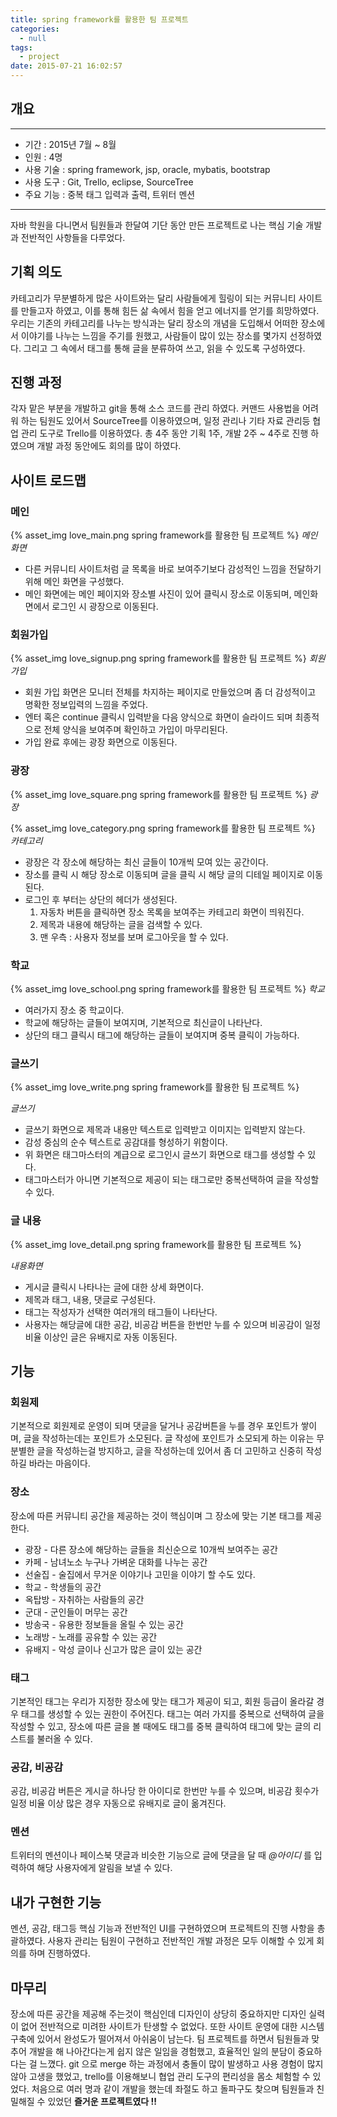 ```yaml
---
title: spring framework를 활용한 팀 프로젝트
categories:
  - null
tags:
  - project
date: 2015-07-21 16:02:57
---
```


## 개요

---

- 기간 : 2015년 7월 ~ 8월
- 인원 : 4명
- 사용 기술 : spring framework, jsp, oracle, mybatis, bootstrap
- 사용 도구 : Git, Trello, eclipse, SourceTree
- 주요 기능 : 중복 태그 입력과 출력, 트위터 멘션

---

자바 학원을 다니면서 팀원들과 한달여 기단 동안 만든 프로젝트로 나는 핵심 기술 개발과 전반적인 사항들을 다루었다.

## 기획 의도

카테고리가 무분별하게 많은 사이트와는 달리 사람들에게 힐링이 되는 커뮤니티 사이트를 만들고자 하였고, 이를 통해 힘든 삶 속에서 힘을 얻고 에너지를 얻기를 희망하였다. 우리는 기존의 카테고리를 나누는 방식과는 달리 장소의 개념을 도입해서 어떠한 장소에서 이야기를 나누는 느낌을 주기를 원했고, 사람들이 많이 있는 장소를 몇가지 선정하였다. 그리고 그 속에서 태그를 통해 글을 분류하여 쓰고, 읽을 수 있도록 구성하였다.

## 진행 과정

각자 맡은 부분을 개발하고 git을 통해 소스 코드를 관리 하였다. 커맨드 사용법을 어려워 하는 팀원도 있어서 SourceTree를 이용하였으며, 일정 관리나 기타 자료 관리등 협업 관리 도구로 Trello를 이용하였다. 총 4주 동안 기획 1주, 개발 2주 ~ 4주로 진행 하였으며 개발 과정 동안에도 회의를 많이 하였다.  


## 사이트 로드맵

### 메인

{% asset_img love_main.png spring framework를 활용한 팀 프로젝트 %}
*메인화면*

- 다른 커뮤니티 사이트처럼 글 목록을 바로 보여주기보다 감성적인 느낌을 전달하기 위해 메인 화면을 구성했다.
- 메인 화면에는 메인 페이지와 장소별 사진이 있어 클릭시 장소로 이동되며, 메인화면에서 로그인 시 광장으로 이동된다.

### 회원가입

{% asset_img love_signup.png spring framework를 활용한 팀 프로젝트 %}
*회원가입*

- 회원 가입 화면은 모니터 전체를 차지하는 페이지로 만들었으며 좀 더 감성적이고 명확한 정보입력의 느낌을 주었다.
- 엔터 혹은 continue 클릭시 입력받을 다음 양식으로 화면이 슬라이드 되며 최종적으로 전체 양식을 보여주며 확인하고 가입이 마무리된다.
- 가입 완료 후에는 광장 화면으로 이동된다.

### 광장

{% asset_img love_square.png spring framework를 활용한 팀 프로젝트 %}
*광장*

{% asset_img love_category.png spring framework를 활용한 팀 프로젝트 %}
*카테고리*

- 광장은 각 장소에 해당하는 최신 글들이 10개씩 모여 있는 공간이다.
- 장소를 클릭 시 해당 장소로 이동되며 글을 클릭 시 해당 글의 디테일 페이지로 이동된다.
- 로그인 후 부터는 상단의 헤더가 생성된다.
    1. 자동차 버튼을 클릭하면 장소 목록을 보여주는 카테고리 화면이 띄워진다.
    2. 제목과 내용에 해당하는 글을 검색할 수 있다.
    3. 맨 우측 : 사용자 정보를 보며 로그아웃을 할 수 있다.

### 학교

{% asset_img love_school.png spring framework를 활용한 팀 프로젝트 %}
*학교*

- 여러가지 장소 중 학교이다.
- 학교에 해당하는 글들이 보여지며, 기본적으로 최신글이 나타난다.
- 상단의 태그 클릭시 태그에 해당하는 글들이 보여지며 중복 클릭이 가능하다.

### 글쓰기

{% asset_img love_write.png spring framework를 활용한 팀 프로젝트 %}

*글쓰기*

- 글쓰기 화면으로 제목과 내용만 텍스트로 입력받고 이미지는 입력받지 않는다.
- 감성 중심의 순수 텍스트로 공감대를 형성하기 위함이다.
- 위 화면은 태그마스터의 계급으로 로그인시 글쓰기 화면으로 태그를 생성할 수 있다.
- 태그마스터가 아니면 기본적으로 제공이 되는 태그로만 중복선택하여 글을 작성할 수 있다.

### 글 내용

{% asset_img love_detail.png spring framework를 활용한 팀 프로젝트 %}

*내용화면*

- 게시글 클릭시 나타나는 글에 대한 상세 화면이다.
- 제목과 태그, 내용, 댓글로 구성된다.
- 태그는 작성자가 선택한 여러개의 태그들이 나타난다.
- 사용자는 해당글에 대한 공감, 비공감 버튼을 한번만 누를 수 있으며 비공감이 일정비율 이상인 글은 유배지로 자동 이동된다.

## 기능

### 회원제

기본적으로 회원제로 운영이 되며 댓글을 달거나 공감버튼을 누를 경우 포인트가 쌓이며, 글을 작성하는데는 포인트가 소모된다.
글 작성에 포인트가 소모되게 하는 이유는 무분별한 글을 작성하는걸 방지하고, 글을 작성하는데 있어서 좀 더 고민하고 신중히 작성하길 바라는 마음이다.

### 장소

장소에 따른 커뮤니티 공간을 제공하는 것이 핵심이며 그 장소에 맞는 기본 태그를 제공한다.

- 광장 - 다른 장소에 해당하는 글들을 최신순으로 10개씩 보여주는 공간
- 카페 - 남녀노소 누구나 가벼운 대화를 나누는 공간
- 선술집 - 술집에서 무거운 이야기나 고민을 이야기 할 수도 있다.
- 학교 - 학생들의 공간
- 옥탑방 - 자취하는 사람들의 공간
- 군대 - 군인들이 머무는 공간
- 방송국 - 유용한 정보들을 올릴 수 있는 공간
- 노래방 - 노래를 공유할 수 있는 공간
- 유배지 - 악성 글이나 신고가 많은 글이 있는 공간

### 태그

기본적인 태그는 우리가 지정한 장소에 맞는 태그가 제공이 되고, 회원 등급이 올라갈 경우 태그를 생성할 수 있는 권한이 주어진다.
태그는 여러 가지를 중복으로 선택하여 글을 작성할 수 있고, 장소에 따른 글을 볼 때에도 태그를 중복 클릭하여 태그에 맞는 글의 리스트를 불러올 수 있다.

### 공감, 비공감

공감, 비공감 버튼은 게시글 하나당 한 아이디로 한번만 누를 수 있으며, 비공감 횟수가 일정 비율 이상 많은 경우 자동으로 유배지로 글이 옮겨진다.

### 멘션

트위터의 멘션이나 페이스북 댓글과 비슷한 기능으로 글에 댓글을 달 때 *@아이디* 를 입력하여 해당 사용자에게 알림을 보낼 수 있다.

## 내가 구현한 기능

멘션, 공감, 태그등 핵심 기능과 전반적인 UI를 구현하였으며 프로젝트의 진행 사항을 총괄하였다.
사용자 관리는 팀원이 구현하고 전반적인 개발 과정은 모두 이해할 수 있게 회의를 하며 진행하였다.

## 마무리

장소에 따른 공간을 제공해 주는것이 핵심인데 디자인이 상당히 중요하지만 디자인 실력이 없어 전반적으로 미려한 사이트가 탄생할 수 없었다. 또한 사이트 운영에 대한 시스템 구축에 있어서 완성도가 떨어져서 아쉬움이 남는다.
팀 프로젝트를 하면서 팀원들과 맞추어 개발을 해 나아간다는게 쉽지 않은 일임을 경험했고, 효율적인 일의 분담이 중요하다는 걸 느꼈다.
git 으로 merge 하는 과정에서 충돌이 많이 발생하고 사용 경험이 많지 않아 고생을 했었고, trello를 이용해보니 협업 관리 도구의 편리성을 몸소 체험할 수 있었다.
처음으로 여러 명과 같이 개발을 했는데 좌절도 하고 돌파구도 찾으며 팀원들과 친밀해질 수 있었던 **즐거운 프로젝트였다 !!**